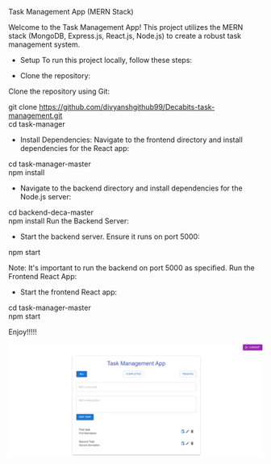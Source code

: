 Task Management App (MERN Stack)

Welcome to the Task Management App! This project utilizes the MERN stack (MongoDB, Express.js, React.js, Node.js) to create a robust task management system.

- Setup
To run this project locally, follow these steps:

- Clone the repository:

Clone the repository using Git:

git clone https://github.com/divyanshgithub99/Decabits-task-management.git          
cd task-manager

- Install Dependencies:
Navigate to the frontend directory and install dependencies for the React app:

cd task-manager-master     
npm install

- Navigate to the backend directory and install dependencies for the Node.js server:

cd backend-deca-master         
npm install
Run the Backend Server:

- Start the backend server. Ensure it runs on port 5000:


npm start




Note: It's important to run the backend on port 5000 as specified.
Run the Frontend React App:

- Start the frontend React app:



cd task-manager-master        
npm start


Enjoy!!!!!

![Alt text](image.png)